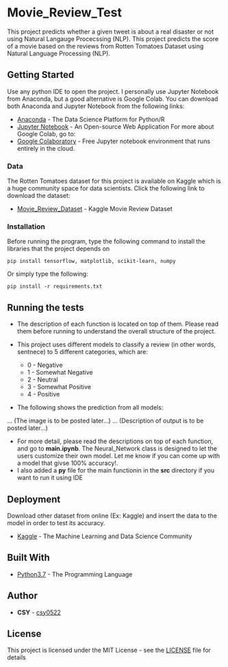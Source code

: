 # Movie_Review_Test

This project predicts whether a given tweet is about a real disaster or not using Natural Langauge Procecssing (NLP).
This project predicts the score of a movie based on the reviews from Rotten Tomatoes Dataset using Natural Language Processing (NLP).

## Getting Started

Use any python IDE to open the project. I personally use Jupyter Notebook from Anaconda, but a good alternative is Google Colab. You can download both Anaconda and Jupyter Notebook from the following links:
* [Anaconda](https://www.anaconda.com/distribution/) - The Data Science Platform for Python/R
* [Jupyter Notebook](https://jupyter.org/) - An Open-source Web Application
For more about Google Colab, go to:
* [Google Colaboratory](https://colab.research.google.com/notebooks/welcome.ipynb) - Free Jupyter notebook environment that runs entirely in the cloud.

### Data

The Rotten Tomatoes dataset for this project is available on Kaggle which is a huge community space for data scientists. Click the following link to download the dataset:
* [Movie_Review_Dataset](https://www.kaggle.com/c/movie-review-sentiment-analysis-kernels-only/data) - Kaggle Movie Review Dataset

### Installation

Before running the program, type the following command to install the libraries that the project depends on

```
pip install tensorflow, matplotlib, scikit-learn, numpy
```
Or simply type the following:

```
pip install -r requirements.txt
```

## Running the tests

- The description of each function is located on top of them. Please read them before running to understand the overall structure of the project. <br/>
- This project uses different models to classify a review (in other words, sentnece) to 5 different categories, which are:<br/>

  * 0 - Negative
  * 1 - Somewhat Negative
  * 2 - Neutral
  * 3 - Somewhat Positive
  * 4 - Positive

- The following shows the prediction from all models:

... (The image is to be posted later...)
... (Description of output is to be posted later...)

- For more detail, please read the descriptions on top of each function, and go to **main.ipynb**. The Neural_Network class is designed to let the users customize their own model. Let me know if you can come up with a model that givse 100% accuracy!.<br/>
- I also added a **py** file for the main functionin in the **src** directory if you want to run it using IDE

## Deployment

Download other dataset from online (Ex: Kaggle) and insert the data to the model in order to test its accuracy.<br/>
* [Kaggle](https://www.kaggle.com/) - The Machine Learning and Data Science Community 

## Built With

* [Python3.7](https://www.python.org/) - The Programming Language

## Author

* **CSY** - [csy0522](https://github.com/csy0522)

## License

This project is licensed under the MIT License - see the [LICENSE](LICENSE) file for details



